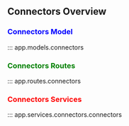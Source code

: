 ## Connectors Overview

### <span style="color:blue">Connectors Model</span>
::: app.models.connectors
<br>

### <span style="color:green">Connectors Routes</span>
::: app.routes.connectors
<br>

### <span style="color:red">Connectors Services</span>
::: app.services.connectors.connectors
